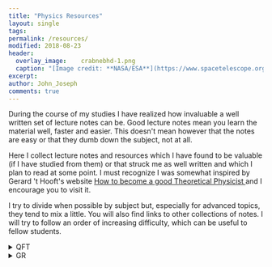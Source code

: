 ```yaml
---
title: "Physics Resources"
layout: single
tags:
permalink: /resources/
modified: 2018-08-23
header:
  overlay_image:  	crabnebhd-1.png
  caption: "[Image credit: **NASA/ESA**](https://www.spacetelescope.org/images/heic0515a/)"
excerpt: 
author: John_Joseph
comments: true
---
```


During the course of my studies I have realized how invaluable a well written set of lecture notes can be. Good lecture notes mean you learn the material well, faster and easier. This doesn't mean however that the notes are easy or that they dumb down the subject, not at all. 



Here I collect lecture notes and resources which I have found to be valuable (if I have studied from them) or that struck me as well written and which I plan to read at some point. I must recognize I was somewhat inspired by Gerard 't Hooft's website
<a href="http://www.staff.science.uu.nl/~gadda001/goodtheorist/index.html"> How to become a good Theoretical Physicist </a> and I encourage you to visit it. 

I try to divide when possible by subject but, especially for advanced topics, they tend to mix a little. You will also find links to other collections of notes. I will try to follow an order of increasing difficulty, which can be useful to fellow students.



<details><summary>QFT</summary>
  
  
- David Tong's introductory <a href="http://www.damtp.cam.ac.uk/user/tong/qft.html
"> QFT </a> notes are a great place to start if you haven't encountered QFT yet. A third year student with good knowledge of QM should find them accesible.  A complementary book of roughly the same level is the one by Maggiore with the bonus of quite a few worked examples and solved problems.

-  <a href="https://zzxianyu.com/notes/">  Solutions </a> to Peskin and Schroeder by Zhong-Zhi Xianyu. Exercises, I believe,  are the backbone of a physicist's education and one should spend at least as much time doing exercises as reading the theory. Solutions to problems are then a great asset if used correctly. Although I haven't studied much from P&S, I have used it for the problems and the combination with these solutions probably make it the best place to study the fundamentals of QFT from.

- Brando Bellazzini and Stephane Lavignac's QFT II course at ENS was very good. Brando's <a href="https://sites.google.com/site/brandobellazzini/teaching?authuser=0" > website </a> has notes for all of his lectures, exercise sessions and homework problems (with solutions). The notes are handwritten but very readable, the homework is Latexed and so are the solutions. The course's two main topics are non abelian gauge theories and spontaneous symmetry breaking. Brando was often original and did not follow a textbook which makes his notes quite valuable.
  
-
  

</details>



<details><summary>GR</summary>
<p>
  
  * 
  
</p>
</details>


